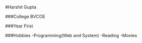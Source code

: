 #Harshit Gupta

###College
BVCOE

###Year
First

###Hobbies
-Programming(Web and System)
-Reading
-Movies

